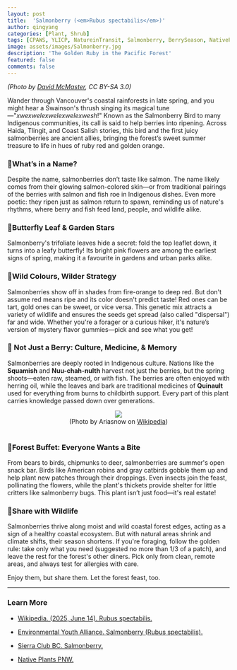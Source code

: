 ```yaml
---
layout: post
title:  'Salmonberry (<em>Rubus spectabilis</em>)'
author: qingyang
categories: [Plant, Shrub]
tags: [CPAWS, YLICP, NatureinTransit, Salmonberry, BerrySeason, NativePlantsBC, VancouverNature, NatureFood, IndigenousWisdom, WildinWords]
image: assets/images/Salmonberry.jpg
description: 'The Golden Ruby in the Pacific Forest'
featured: false
comments: false
---
```

*(Photo by <a target="_blank" href="https://en.wikipedia.org/wiki/Rubus_spectabilis#/media/File:Salmonberry_Blossom.jpg"><span>David McMaster</span></a>, CC BY-SA 3.0)*

Wander through Vancouver's coastal rainforests in late spring, and you might hear a Swainson's thrush singing its magical tune—"*xwexwelexwelexwelexwesh*!" Known as the Salmonberry Bird to many Indigenous communities, its call is said to help berries into ripening. Across Haida, Tlingit, and Coast Salish stories, this bird and the first juicy salmonberries are ancient allies, bringing the forest’s sweet summer treasure to life in hues of ruby red and golden orange.

### 🍓What’s in a Name?

Despite the name, salmonberries don’t taste like salmon. The name likely comes from their glowing salmon-colored skin—or from traditional pairings of the berries with salmon and fish roe in Indigenous dishes. Even more poetic: they ripen just as salmon return to spawn, reminding us of nature's rhythms, where berry and fish feed land, people, and wildlife alike.

### 🦋Butterfly Leaf & Garden Stars

Salmonberry's trifoliate leaves hide a secret: fold the top leaflet down, it turns into a leafy butterfly! Its bright pink flowers are among the earliest signs of spring, making it a favourite in gardens and urban parks alike.

### 🎨Wild Colours, Wilder Strategy

Salmonberries show off in shades from fire-orange to deep red. But don't assume red means ripe and its color doesn't predict taste! Red ones can be tart, gold ones can be sweet, or vice versa. This genetic mix attracts a variety of wildlife and ensures the seeds get spread (also called "dispersal") far and wide. Whether you're a forager or a curious hiker, it's nature’s version of mystery flavor gummies—pick and see what you get!

### 🔮 Not Just a Berry: Culture, Medicine, & Memory

Salmonberries are deeply rooted in Indigenous culture. Nations like the **Squamish** and **Nuu-chah-nulth** harvest not just the berries, but the spring shoots—eaten raw, steamed, or with fish. The berries are often enjoyed with herring oil, while the leaves and bark are traditional medicines of **Quinault** used for everything from burns to childbirth support. Every part of this plant carries knowledge passed down over generations.

<div style="text-align: center"> 
    <img src="{{site.url}}/assets/images/SalmonberryBowl.jpg">
    <br>(Photo by Ariasnow on <a target='_blank' href='https://upload.wikimedia.org/wikipedia/commons/3/3a/Bowl_of_salmonberries.jpg'><span>Wikipedia</span></a>)
</div><br>

### 🐻Forest Buffet: Everyone Wants a Bite

From bears to birds, chipmunks to deer, salmonberries are summer's open snack bar. Birds like American robins and gray catbirds gobble them up and help plant new patches through their droppings. Even insects join the feast, pollinating the flowers, while the plant's thickets provide shelter for little critters like salmonberry bugs. This plant isn’t just food—it's real estate!

### 🌲Share with Wildlife

Salmonberries thrive along moist and wild coastal forest edges, acting as a sign of a healthy coastal ecosystem. But with natural areas shrink and climate shifts, their season shortens. If you're foraging, follow the golden rule: take only what you need (suggested no more than 1/3 of a patch), and leave the rest for the forest's other diners. Pick only from clean, remote areas, and always test for allergies with care.

Enjoy them, but share them. Let the forest feast, too.

---

### Learn More
- <a target='_blank' href='https://en.wikipedia.org/wiki/Rubus_spectabilis'><span>Wikipedia. (2025, June 14). Rubus spectabilis.</span></a>

- <a target='_blank' href='https://eya.ca/news/salmonberry-rubus-spectabilis/#:~:text=Bird%20and%20Pollinator%20Relationships:,runs%20and%20healthy%20salmon%20ecosystems.&text=Threats:,not%20currently%20listed%20as%20threatened'><span>Environmental Youth Alliance. Salmonberry (Rubus spectabilis).</span></a>

- <a target='_blank' href='https://sierraclub.bc.ca/salmonberry/'><span>Sierra Club BC. Salmonberry.</span></a>

- <a target='_blank' href='https://nativeplantspnw.com/salmonberry-rubus-spectabilis/'><span>Native Plants PNW.</span></a>
